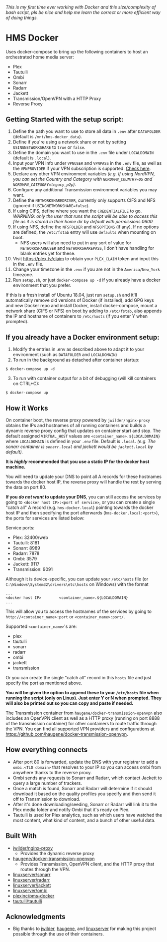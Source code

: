 ###### This is my first time ever working with Docker and this size/complexity of bash script, pls be nice and help me learn the correct or more efficient way of doing things.

# HMS Docker
Uses docker-compose to bring up the following containers to host an orchestrated home media server:
- Plex
- Tautulli
- Ombi
- Sonarr
- Radarr
- Jackett
- Transmission/OpenVPN with a HTTP Proxy
- Reverse Proxy

## Getting Started with the setup script:
1. Define the path you want to use to store all data in ```.env``` after ```DATAFOLDER``` (default is ```/mnt/hms-docker_data```).
2. Define if you're using a network share or not by setting ```USINGNETWORKSHARE``` to ```true``` or ```false```.
3. Define the domain you want to use in the ```.env``` file under ```LOCALDOMAIN``` (default is ```.local```).
4. Input your VPN info under ```VPNUSER``` and ```VPNPASS``` in the ```.env``` file, as well as the ```VPNPROVIDER``` if your VPN subscription is supported. [Check here](https://github.com/haugene/docker-transmission-openvpn#supported-providers).
5. Declare any other VPN environment variables *(e.g. If using NordVPN, you can set the Country and Category with ```NORDVPN_COUNTRY=US``` and ```NORDVPN_CATEGORY=legacy_p2p```).*
6. Configure any additional Transmission environment variables you may want.
7. Define the ```NETWORKSHAREDRIVER```, currently only supports CIFS and NFS (ignored if ```USINGNETWORKSHARE=false```).
8. If using CIFS, define where you want the ```CREDENTIALFILE``` to go. *WARNING: only the user that runs the script will be able to access this file as it is stored in their home dir by default with permissions 0600*
9. If using NFS, define the ```NFSFOLDER``` and ```NFSOPTIONS``` (if any). If no options are defined, the ```/etc/fstab``` entry will use ```defaults``` when mounting on boot.
    - NFS users will also need to put in any sort of value for ```NETWORKSHAREUSER``` and ```NETWORKSHAREPASS```, I don't have handling for blank entries yet for these.
10. Visit https://plex.tv/claim to obtain your ```PLEX_CLAIM``` token and input this in the ```.env``` file.
11. Change your timezone in the ```.env``` if you are not in the ```America/New_York``` timezone.
12. Run ```setup.sh```, or just ```docker-compose up -d``` if you already have a docker environment that you prefer.

If this is a fresh install of Ubuntu 18.04, just run ```setup.sh``` and it'll automatically remove old versions of Docker (if installed), add GPG keys and new Docker repo and install Docker, install docker-compose, mount a network share (CIFS or NFS) on boot by adding to ```/etc/fstab```, also appends the IP and hostname of containers to ```/etc/hosts``` (if you enter Y when prompted).


## If you already have a Docker environment setup:
1. Modify the entries in .env as described above to adapt it to your environment (such as ```DATAFOLDER``` and ```LOCALDOMAIN```)
2. To run in the background as detached after container startup:
```
$ docker-compose up -d
```
3. To run with container output for a bit of debugging (will kill containers on CTRL+C):
```
$ docker-compose up
```

## How it Works
On container boot, the reverse proxy powered by ```jwilder/nginx-proxy``` obtains the IPs and hostnames of all running containers and builds a dynamic reverse proxy config that updates on container start and stop. The default assigned ```VIRTUAL_HOST``` values are ```<container_name>.${LOCALDOMAIN}``` where ```LOCALDOMAIN``` is defined in your ```.env``` file. Default is ```.local```. *(e.g. The sonarr container is ```sonarr.local``` and jackett would be ```jackett.local``` by default).*

**It is _highly_ recommended that you use a static IP for the docker host machine.**

You will need to update your DNS to point all A records for these hostnames towards the docker host IP, the reverse proxy will handle the rest by serving the data on port 80.

**If you _do not want_ to update your DNS**, you can still access the services by going to ```<docker host IP>:<port of service>```, or you can create a single "catch all" A record (e.g. ```hms-docker.local```) pointing towards the docker host IP and then specifying the port afterwards (```hms-docker.local:<port>```), the ports for services are listed below:

Service ports:
- Plex: 32400/web
- Tautulli: 8181
- Sonarr: 8989
- Radarr: 7878
- Ombi: 3579
- Jackett: 9117
- Transmission: 9091

Although it is device-specific, you can update your ```/etc/hosts``` file (or ```C:\Windows\System32\drivers\etc\hosts``` on Windows) with the format
```
...
<docker host IP>        <container_name>.${LOCALDOMAIN}
...
```
This will allow you to access the hostnames of the services by going to ```http://<container_name>:port``` or ```<container_name>:port/```.

Supported ```<container_name>```'s are:
- plex
- tautulli
- sonarr
- radarr
- ombi
- jackett
- transmission

Or you can create the single "catch all" record in this ```hosts``` file and just specify the port as mentioned above.

**You will be given the option to append these to your ```/etc/hosts``` file when running the script (only on Linux). Just enter Y or N when prompted. They will also be printed out so you can copy and paste if needed.**

The Transmission container from ```haugene/docker-transmission-openvpn``` also includes an OpenVPN client as well as a HTTP proxy (running on port 8888 of the transmission container) for other containers to route traffic through the VPN. You can find all supported VPN providers and configurations at https://github.com/haugene/docker-transmission-openvpn.

## How everything connects
- After port 80 is forwarded, update the DNS with your registrar to add a ```ombi.<TLD domain>``` that resolves to your IP so you can access ombi from anywhere thanks to the reverse proxy.
- Ombi sends any requests to Sonarr and Radarr, which contact Jackett to query a large number of trackers.
- Once a match is found, Sonarr and Radarr will determine if it should download it based on the quality profiles you specify and then send it off to Transmission to download.
- After it's done downloading/seeding, Sonarr or Radarr will link it to the Plex media folder and notify Ombi that it's ready on Plex.
- Tautulli is used for Plex analytics, such as which users have watched the most content, what kind of content, and a bunch of other useful data.

## Built With
- [jwilder/nginx-proxy](https://github.com/jwilder/nginx-proxy)
  - Provides the dynamic reverse proxy
- [haugene/docker-transmission-openvpn](https://github.com/haugene/docker-transmission-openvpn)
  - Provides Transmission, OpenVPN client, and the HTTP proxy that routes through the VPN.
- [linuxserver/sonarr](https://hub.docker.com/r/linuxserver/sonarr)
- [linuxserver/radarr](https://hub.docker.com/r/linuxserver/radarr)
- [linuxserver/jackett](https://hub.docker.com/r/linuxserver/jackett)
- [linuxserver/ombi](https://hub.docker.com/r/linuxserver/ombi)
- [plexinc/pms-docker](https://hub.docker.com/r/plexinc/pms-docker)
- [tautulli/tautulli](https://hub.docker.com/r/tautulli/tautulli)

## Acknowledgments
- Big thanks to [jwilder](https://github.com/jwilder), [haugene](https://github.com/haugene), and [linuxserver](https://www.linuxserver.io/) for making this project possible through the use of their containers.
